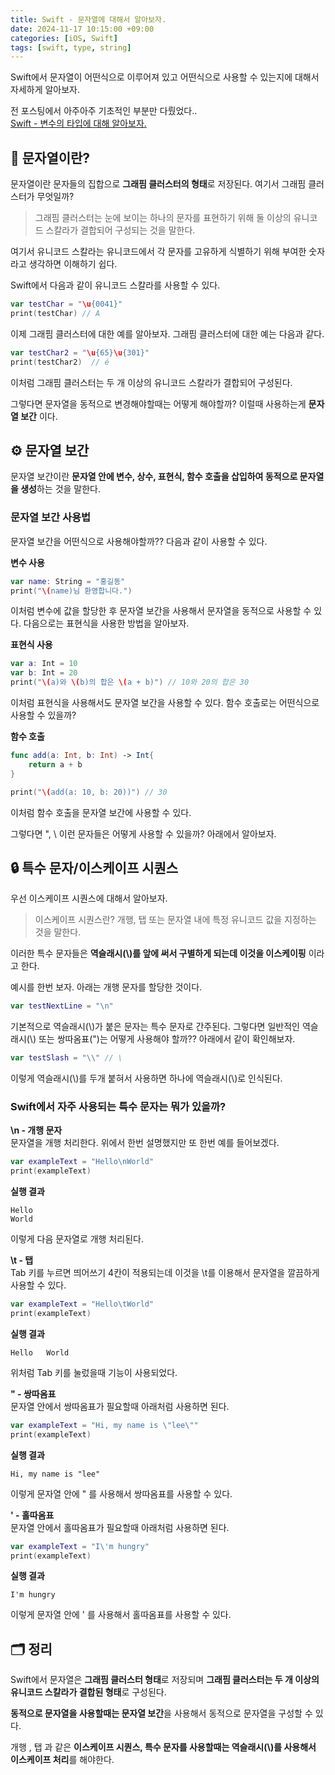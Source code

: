 ```yaml
---
title: Swift - 문자열에 대해서 알아보자.
date: 2024-11-17 10:15:00 +09:00
categories: [iOS, Swift]
tags: [swift, type, string]
---
```


Swift에서 문자열이 어떤식으로 이루어져 있고 어떤식으로 사용할 수 있는지에 대해서 자세하게 알아보자. <br>

전 포스팅에서 아주아주 기초적인 부분만 다뤘었다.. <br>
[Swift - 변수의 타입에 대해 알아보자.](https://petoflse.github.io/posts/swiftvariabletype/)

## 📝 **문자열이란?**
문자열이란 문자들의 집합으로 **그래핌 클러스터의 형태**로 저장된다.
여기서 그래핌 클러스터가 무엇일까?

>그래핌 클러스터는 눈에 보이는 하나의 문자를 표현하기 위해 둘 이상의 유니코드 스칼라가 결합되어 구성되는 것을 말한다.

여기서 유니코드 스칼라는 유니코드에서 각 문자를 고유하게 식별하기 위해 부여한 숫자라고 생각하면 이해하기 쉽다.

Swift에서 다음과 같이 유니코드 스칼라를 사용할 수 있다.
```swift
var testChar = "\u{0041}"
print(testChar) // A
```
이제 그래핌 클러스터에 대한 예를 알아보자.
그래핌 클러스터에 대한 예는 다음과 같다.
```swift
var testChar2 = "\u{65}\u{301}"  
print(testChar2)  // é
```
이처럼 그래핌 클러스터는 두 개 이상의 유니코드 스칼라가 결합되어 구성된다.

그렇다면 문자열을 동적으로 변경해야할때는 어떻게 해야할까?
이럴때 사용하는게 **문자열 보간** 이다.

## ⚙️ **문자열 보간**
문자열 보간이란 **문자열 안에 변수, 상수, 표현식, 함수 호출을 삽입하여 동적으로 문자열을 생성**하는 것을 말한다.

### **문자열 보간 사용법**
문자열 보간을 어떤식으로 사용해야할까??
다음과 같이 사용할 수 있다.

**변수 사용**
```swift
var name: String = "홍길동"
print("\(name)님 환영합니다.")
```
이처럼 변수에 값을 할당한 후 문자열 보간을 사용해서 문자열을 동적으로 사용할 수 있다. 다음으로는 표현식을 사용한 방법을 알아보자.

**표현식 사용**
```swift
var a: Int = 10
var b: Int = 20
print("\(a)와 \(b)의 합은 \(a + b)") // 10와 20의 합은 30
```
이처럼 표현식을 사용해서도 문자열 보간을 사용할 수 있다.
함수 호출로는 어떤식으로 사용할 수 있을까?

**함수 호출**
```swift
func add(a: Int, b: Int) -> Int{
	return a + b
}

print("\(add(a: 10, b: 20))") // 30
```
이처럼 함수 호출을 문자열 보간에 사용할 수 있다.

그렇다면 ", \ 이런 문자들은 어떻게 사용할 수 있을까?
아래에서 알아보자.

## 🔒 **특수 문자/이스케이프 시퀀스**
우선 이스케이프 시퀀스에 대해서 알아보자.
>이스케이프 시퀀스란? 개행, 탭 또는 문자열 내에 특정 유니코드 값을 지정하는 것을 말한다.

이러한 특수 문자들은 **역슬래시(\\)를 앞에 써서 구별하게 되는데 이것을 이스케이핑** 이라고 한다.

예시를 한번 보자.
아래는 개행 문자를 할당한 것이다.
```swift
var testNextLine = "\n"
```

기본적으로 역슬래시(\\)가 붙은 문자는 특수 문자로 간주된다.
그렇다면 일반적인 역슬래시(\\) 또는 쌍따옴표(")는 어떻게 사용해야 할까??
아래에서 같이 확인해보자.

```swift
var testSlash = "\\" // \
```

이렇게 역슬래시(\\)를 두개 붙혀서 사용하면 하나에 역슬래시(\\)로 인식된다.

### **Swift에서 자주 사용되는 특수 문자는 뭐가 있을까?**

**\n - 개행 문자**<br>
문자열을 개행 처리한다.
위에서 한번 설명했지만 또 한번 예를 들어보겠다.
```swift
var exampleText = "Hello\nWorld"
print(exampleText)
```

**실행 결과**
```
Hello
World
```
이렇게 다음 문자열로 개행 처리된다.

**\t - 탭**<br>
Tab 키를 누르면 띄어쓰기 4칸이 적용되는데 이것을 \t를 이용해서 문자열을 깔끔하게 사용할 수 있다.
```swift
var exampleText = "Hello\tWorld"
print(exampleText)
```

**실행 결과**
```
Hello	World
```
위처럼 Tab 키를 눌렀을때 기능이 사용되었다.

**\" - 쌍따옴표**<br>
문자열 안에서 쌍따옴표가 필요할때 아래처럼 사용하면 된다.
```swift
var exampleText = "Hi, my name is \"lee\""
print(exampleText)
```

**실행 결과**
```
Hi, my name is "lee"
```
이렇게 문자열 안에 \" 를 사용해서 쌍따옴표를 사용할 수 있다.

**\' - 홀따옴표**<br>
문자열 안에서 홀따옴표가 필요할때 아래처럼 사용하면 된다.
```swift
var exampleText = "I\'m hungry"
print(exampleText)
```

**실행 결과**
```
I'm hungry
```
이렇게 문자열 안에 \' 를 사용해서 홀따옴표를 사용할 수 있다.

## 🗂️ **정리**
Swift에서 문자열은 **그래핌 클러스터 형태**로 저장되며 **그래핌 클러스터는 두 개 이상의 유니코드 스칼라가 결합된 형태**로 구성된다.

**동적으로 문자열을 사용할때는 문자열 보간**을 사용해서 동적으로 문자열을 구성할 수 있다.


개행 , 탭 과 같은 **이스케이프 시퀀스, 특수 문자를 사용할때는 역슬래시(\\)를 사용해서 이스케이프 처리**를 해야한다.
